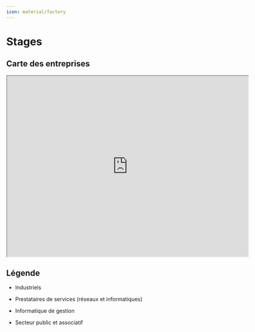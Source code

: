 ```yaml
---
icon: material/factory
---
```


# Stages

## Carte des entreprises

<iframe src="https://www.google.fr/maps/d/embed?mid=1TvKbAkLJUmq_lGVQ8Y6rWcmf8VuXRE4&ehbc=2E312F&noprof=1" width="640" height="480"></iframe>

## Légende

+ <span class="bts-green">Industriels</span>

+ <span class="bts-amber">Prestataires de services (réseaux et informatiques)</span>

+ <span class="bts-purple">Informatique de gestion</span>

+ <span class="bts-blue">Secteur public et associatif</span>